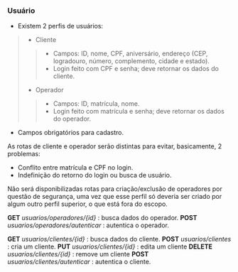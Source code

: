 ### Usuário
- Existem 2 perfis de usuários:
> - Cliente
>> - Campos: ID, nome, CPF, aniversário, endereço (CEP, logradouro, número, complemento, cidade e estado).
>> - Login feito com CPF e senha; deve retornar os dados do cliente.
> - Operador
>> - Campos: ID, matrícula, nome.
>> - Login feito com matrícula e senha; deve retornar os dados do operador.
- Campos obrigatórios para cadastro.

As rotas de cliente e operador serão distintas para evitar, basicamente, 2 problemas:
- Conflito entre matrícula e CPF no login.
- Indefinição do retorno do login ou busca de usuário.

Não será disponibilizadas rotas para criação/exclusão de operadores por questão de segurança, uma vez que esse perfil só deveria ser criado por algum outro perfil superior, o que está fora do escopo.

**GET** *usuarios/operadores/{id}* : busca dados do operador.
**POST** *usuarios/operadores/autenticar* : autentica o operador.

**GET** *usuarios/clientes/{id}* : busca dados do cliente.
**POST** *usuarios/clientes* : cria um cliente.
**PUT** *usuarios/clientes/{id}* : edita um cliente
**DELETE** *usuarios/clientes/{id}* : remove um cliente
**POST** *usuarios/clientes/autenticar* : autentica o cliente.
